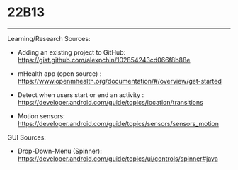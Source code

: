 # 22B13

____________________________________________________________

Learning/Research Sources:

- Adding an existing project to GitHub: https://gist.github.com/alexpchin/102854243cd066f8b88e

- mHealth app (open source) : https://www.openmhealth.org/documentation/#/overview/get-started

- Detect when users start or end an activity : https://developer.android.com/guide/topics/location/transitions

- Motion sensors: https://developer.android.com/guide/topics/sensors/sensors_motion


GUI Sources:

- Drop-Down-Menu (Spinner): https://developer.android.com/guide/topics/ui/controls/spinner#java
